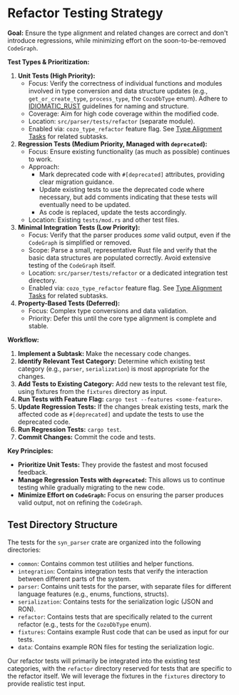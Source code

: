 # Refactor Testing Strategy

**Goal:** Ensure the type alignment and related changes are correct and don't introduce regressions, while minimizing effort on the soon-to-be-removed `CodeGraph`.

**Test Types & Prioritization:**

1.  **Unit Tests (High Priority):**
    *   Focus: Verify the correctness of individual functions and modules involved in type conversion and data structure updates (e.g., `get_or_create_type`, `process_type`, the `CozoDbType` enum).  Adhere to [IDIOMATIC_RUST](ai_workflow/AI_Always_Instructions/IDIOMATIC_RUST.md) guidelines for naming and structure.
    *   Coverage: Aim for high code coverage within the modified code.
    *   Location: `src/parser/tests/refactor` (separate module).
    *   Enabled via: `cozo_type_refactor` feature flag.  See [Type Alignment Tasks](gemma_workflow/tasks/type_alignment_tasks.md) for related subtasks.
2.  **Regression Tests (Medium Priority, Managed with `deprecated`):**
    *   Focus: Ensure existing functionality (as much as possible) continues to work.
    *   Approach:
        *   Mark deprecated code with `#[deprecated]` attributes, providing clear migration guidance.
        *   Update existing tests to use the deprecated code where necessary, but add comments indicating that these tests will eventually need to be updated.
        *   As code is replaced, update the tests accordingly.
    *   Location: Existing `tests/mod.rs` and other test files.
3.  **Minimal Integration Tests (Low Priority):**
    *   Focus: Verify that the parser produces *some* valid output, even if the `CodeGraph` is simplified or removed.
    *   Scope: Parse a small, representative Rust file and verify that the basic data structures are populated correctly. Avoid extensive testing of the `CodeGraph` itself.
    *   Location: `src/parser/tests/refactor` or a dedicated integration test directory.
    *   Enabled via: `cozo_type_refactor` feature flag.  See [Type Alignment Tasks](gemma_workflow/tasks/type_alignment_tasks.md) for related subtasks.
4.  **Property-Based Tests (Deferred):**
    *   Focus: Complex type conversions and data validation.
    *   Priority: Defer this until the core type alignment is complete and stable.

**Workflow:**

1.  **Implement a Subtask:** Make the necessary code changes.
2.  **Identify Relevant Test Category:** Determine which existing test category (e.g., `parser`, `serialization`) is most appropriate for the changes.
3.  **Add Tests to Existing Category:** Add new tests to the relevant test file, using fixtures from the `fixtures` directory as input.
4.  **Run Tests with Feature Flag:** `cargo test --features <some-feature>`.
5.  **Update Regression Tests:** If the changes break existing tests, mark the affected code as `#[deprecated]` and update the tests to use the deprecated code.
6.  **Run Regression Tests:** `cargo test`.
7.  **Commit Changes:** Commit the code and tests.

**Key Principles:**

*   **Prioritize Unit Tests:** They provide the fastest and most focused feedback.
*   **Manage Regression Tests with `deprecated`:** This allows us to continue testing while gradually migrating to the new code.
*   **Minimize Effort on `CodeGraph`:** Focus on ensuring the parser produces valid output, not on refining the `CodeGraph`.

## Test Directory Structure

The tests for the `syn_parser` crate are organized into the following directories:

*   `common`: Contains common test utilities and helper functions.
*   `integration`: Contains integration tests that verify the interaction between different parts of the system.
*   `parser`: Contains unit tests for the parser, with separate files for different language features (e.g., enums, functions, structs).
*   `serialization`: Contains tests for the serialization logic (JSON and RON).
*   `refactor`: Contains tests that are specifically related to the current refactor (e.g., tests for the `CozoDbType` enum).
*   `fixtures`: Contains example Rust code that can be used as input for our tests.
*   `data`: Contains example RON files for testing the serialization logic.

Our refactor tests will primarily be integrated into the existing test categories, with the `refactor` directory reserved for tests that are specific to the refactor itself. We will leverage the fixtures in the `fixtures` directory to provide realistic test input.
